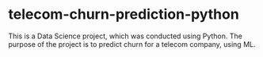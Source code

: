 # telecom-churn-prediction-python
This is a Data Science project, which was conducted using Python. The purpose of the project is to predict churn for a telecom company, using ML.
